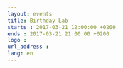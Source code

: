 ```yaml
---
layout: events
title: Birthday Lab
starts : 2017-03-21 12:00:00 +0200
ends : 2017-03-21 21:00:00 +0200
logo :
url_address :
lang: en
---
```

